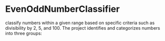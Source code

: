 # EvenOddNumberClassifier
classify numbers within a given range based on specific criteria such as divisibility by 2, 5, and 100. The project identifies and categorizes numbers into three groups:
